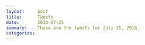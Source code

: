 ```yaml
---
layout:     post
title:      Tweets
date:       2018-07-25
summary:    These are the tweets for July 25, 2018.
categories:
---
```


